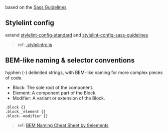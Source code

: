 based on the [Sass Guidelines](https://sass-guidelin.es/)


## Stylelint config
extend [stylelint-config-standard](https://github.com/stylelint/stylelint-config-standard)
and [stylelint-config-sass-guidelines](https://github.com/bjankord/stylelint-config-sass-guidelines)
> ref: [.stylelintrc.js](../.stylelintrc.js)


## BEM-like naming & selector conventions
hyphen (-) delimited strings, with BEM-like naming for more complex pieces of code.
- Block: The sole root of the component.
- Element: A component part of the Block.
- Modifier: A variant or extension of the Block.
~~~~
.block {}
.block__element {}
.block--modifier {}
~~~~
> ref: [BEM Naming Cheat Sheet by 9elements](https://9elements.com/bem-cheat-sheet/)